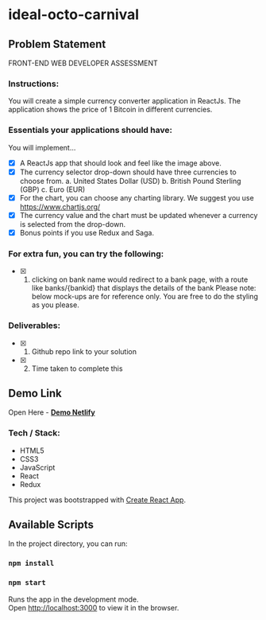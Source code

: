 # ideal-octo-carnival

## Problem Statement

FRONT-END WEB DEVELOPER ASSESSMENT

### Instructions:

You will create a simple currency converter application in ReactJs. The application shows the
price of 1 Bitcoin in different currencies.

### Essentials your applications should have:

You will implement...

- [x] A ReactJs app that should look and feel like the image above.
- [x] The currency selector drop-down should have three currencies to choose from.
      a. United States Dollar (USD)
      b. British Pound Sterling (GBP)
      c. Euro (EUR)
- [x] For the chart, you can choose any charting library. We suggest you use
      https://www.chartjs.org/
- [x] The currency value and the chart must be updated whenever a currency is selected from
      the drop-down.
- [x] Bonus points if you use Redux and Saga.

### For extra fun, you can try the following:

- [x] 1. clicking on bank name would redirect to a bank page, with a route like banks/{bankid}
     that displays the details of the bank
     Please note: below mock-ups are for reference only. You are free to do the styling as you
     please.

### Deliverables:

- [x] 1. Github repo link to your solution
- [x] 2. Time taken to complete this

## Demo Link

Open Here -
[ **Demo Netlify** ](https://amazing-minsky-53cfda.netlify.app/)
<br/>

### Tech / Stack:

- HTML5
- CSS3
- JavaScript
- React
- Redux

This project was bootstrapped with [Create React App](https://github.com/facebook/create-react-app).

## Available Scripts

In the project directory, you can run:

### `npm install`

### `npm start`

Runs the app in the development mode.<br />
Open [http://localhost:3000](http://localhost:3000) to view it in the browser.
